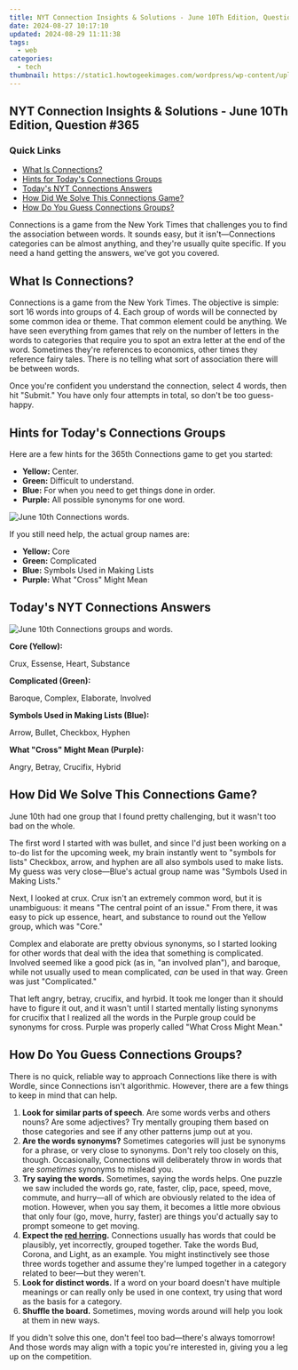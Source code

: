```yaml
---
title: NYT Connection Insights & Solutions - June 10Th Edition, Question #365
date: 2024-08-27 10:17:10
updated: 2024-08-29 11:11:38
tags:
  - web
categories:
  - tech
thumbnail: https://static1.howtogeekimages.com/wordpress/wp-content/uploads/2024/03/connections.jpg
---
```


## NYT Connection Insights & Solutions - June 10Th Edition, Question #365

### Quick Links

* [What Is Connections?](https://youtube-sure.techidaily.com/et-your-stream-on-point-with-these-top-webcams-for-youtube/)
* [Hints for Today's Connections Groups](https://iphone-unlock.techidaily.com/in-2024-full-guide-to-unlock-apple-iphone-7-plus-with-itunes-drfone-by-drfone-ios/)
* [Today's NYT Connections Answers](https://ai-video-tools.techidaily.com/unlock-stunning-transitions-top-10-premiere-pro-plugins-for-2024/)
* [How Did We Solve This Connections Game?](https://facebook-video-content.techidaily.com/overcome-instagrams-story-upload-issues/)
* [How Do You Guess Connections Groups?](https://hardware-help.techidaily.com/step-by-step-update-and-download-the-newest-drivers-for-your-lenovo-thinkpad-t420s-on-windows-11/)

 Connections is a game from the New York Times that challenges you to find the association between words. It sounds easy, but it isn't—Connections categories can be almost anything, and they're usually quite specific. If you need a hand getting the answers, we've got you covered.

##  What Is Connections?

 Connections is a game from the New York Times. The objective is simple: sort 16 words into groups of 4\. Each group of words will be connected by some common idea or theme. That common element could be anything. We have seen everything from games that rely on the number of letters in the words to categories that require you to spot an extra letter at the end of the word. Sometimes they're references to economics, other times they reference fairy tales. There is no telling what sort of association there will be between words.

 Once you're confident you understand the connection, select 4 words, then hit "Submit." You have only four attempts in total, so don't be too guess-happy.

##  Hints for Today's Connections Groups

 Here are a few hints for the 365th Connections game to get you started:

* **Yellow:** Center.
* **Green:** Difficult to understand.
* **Blue:** For when you need to get things done in order.
* **Purple:** All possible synonyms for one word.

![June 10th Connections words.](https://static1.howtogeekimages.com/wordpress/wp-content/uploads/2024/06/june-10th-connections.png) 

 If you still need help, the actual group names are:

* **Yellow:** Core
* **Green:** Complicated
* **Blue:** Symbols Used in Making Lists
* **Purple:** What "Cross" Might Mean

##  Today's NYT Connections Answers

![June 10th Connections groups and words.](https://static1.howtogeekimages.com/wordpress/wp-content/uploads/2024/06/june-10th-connections-filled.png) 

**Core (Yellow):** 

 Crux, Essense, Heart, Substance

**Complicated (Green):** 

 Baroque, Complex, Elaborate, Involved

**Symbols Used in Making Lists (Blue):** 

 Arrow, Bullet, Checkbox, Hyphen 

**What "Cross" Might Mean (Purple):** 

 Angry, Betray, Crucifix, Hybrid

##  How Did We Solve This Connections Game?

 June 10th had one group that I found pretty challenging, but it wasn't too bad on the whole. 

 The first word I started with was bullet, and since I'd just been working on a to-do list for the upcoming week, my brain instantly went to "symbols for lists" Checkbox, arrow, and hyphen are all also symbols used to make lists. My guess was very close—Blue's actual group name was "Symbols Used in Making Lists."

 Next, I looked at crux. Crux isn't an extremely common word, but it is unambiguous: it means "The central point of an issue." From there, it was easy to pick up essence, heart, and substance to round out the Yellow group, which was "Core." 

 Complex and elaborate are pretty obvious synonyms, so I started looking for other words that deal with the idea that something is complicated. Involved seemed like a good pick (as in, "an involved plan"), and baroque, while not usually used to mean complicated, _can_ be used in that way. Green was just "Complicated." 

 That left angry, betray, crucifix, and hyrbid. It took me longer than it should have to figure it out, and it wasn't until I started mentally listing synonyms for crucifix that I realized all the words in the Purple group could be synonyms for cross. Purple was properly called "What Cross Might Mean." 

##  How Do You Guess Connections Groups?

 There is no quick, reliable way to approach Connections like there is with Wordle, since Connections isn't algorithmic. However, there are a few things to keep in mind that can help.

1. **Look for similar parts of speech**. Are some words verbs and others nouns? Are some adjectives? Try mentally grouping them based on those categories and see if any other patterns jump out at you.
2. **Are the words synonyms?** Sometimes categories will just be synonyms for a phrase, or very close to synonyms. Don't rely too closely on this, though. Occasionally, Connections will deliberately throw in words that are _sometimes_ synonyms to mislead you.
3. **Try saying the words.** Sometimes, saying the words helps. One puzzle we saw included the words go, rate, faster, clip, pace, speed, move, commute, and hurry—all of which are obviously related to the idea of motion. However, when you say them, it becomes a little more obvious that only four (go, move, hurry, faster) are things you'd actually say to prompt someone to get moving.
4. **Expect the [red herring](https://www.merriam-webster.com/dictionary/red%20herring).** Connections usually has words that could be plausibly, yet incorrectly, grouped together. Take the words Bud, Corona, and Light, as an example. You might instinctively see those three words together and assume they're lumped together in a category related to beer—but they weren't.
5. **Look for distinct words.** If a word on your board doesn't have multiple meanings or can really only be used in one context, try using that word as the basis for a category.
6. **Shuffle the board.** Sometimes, moving words around will help you look at them in new ways.

 If you didn't solve this one, don't feel too bad—there's always tomorrow! And those words may align with a topic you're interested in, giving you a leg up on the competition.

<ins class="adsbygoogle"
     style="display:block"
     data-ad-format="autorelaxed"
     data-ad-client="ca-pub-7571918770474297"
     data-ad-slot="1223367746"></ins>



<ins class="adsbygoogle"
     style="display:block"
     data-ad-client="ca-pub-7571918770474297"
     data-ad-slot="8358498916"
     data-ad-format="auto"
     data-full-width-responsive="true"></ins>

